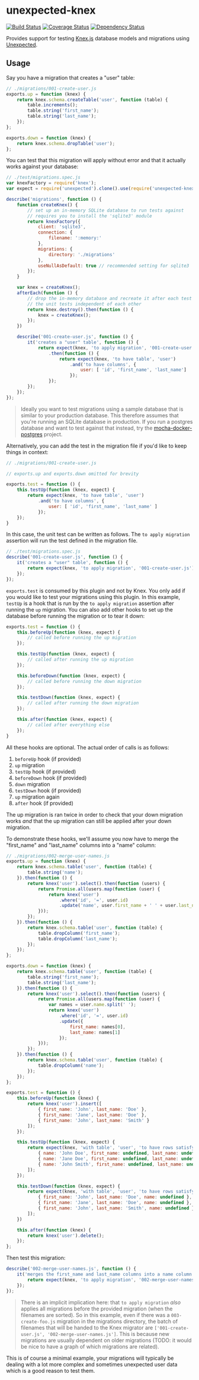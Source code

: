 # unexpected-knex

[![Build Status](https://travis-ci.org/unexpectedjs/unexpected-knex.svg?branch=master)](https://travis-ci.org/unexpectedjs/unexpected-knex)
[![Coverage Status](https://coveralls.io/repos/github/unexpectedjs/unexpected-knex/badge.svg?branch=master)](https://coveralls.io/github/unexpectedjs/unexpected-knex?branch=master)
[![Dependency Status](https://david-dm.org/unexpectedjs/unexpected-knex.svg)](https://david-dm.org/unexpectedjs/unexpected-knex)

Provides support for testing [Knex.js](http://knexjs.org/) database models and
migrations using [Unexpected](http://unexpected.js.org/).

## Usage

Say you have a migration that creates a "user" table:
```js
// ./migrations/001-create-user.js
exports.up = function (knex) {
    return knex.schema.createTable('user', function (table) {
        table.increments();
        table.string('first_name');
        table.string('last_name');
    });
};

exports.down = function (knex) {
    return knex.schema.dropTable('user');
};
```

You can test that this migration will apply without error and that it actually
works against your database:
```js
// ./test/migrations.spec.js
var knexFactory = require('knex');
var expect = require('unexpected').clone().use(require('unexpected-knex'));

describe('migrations', function () {
    function createKnex() {
        // set up an in-memory SQLite database to run tests against
        // requires you to install the 'sqlite3' module
        return knexFactory({
            client: 'sqlite3',
            connection: {
                filename: ':memory:'
            },
            migrations: {
                directory: './migrations'
            },
            useNullAsDefault: true // recommended setting for sqlite3
        });
    }

    var knex = createKnex();
    afterEach(function () {
        // drop the in-memory database and recreate it after each test to keep
        // the unit tests independent of each other
        return knex.destroy().then(function () {
            knex = createKnex();
        });
    })

    describe('001-create-user.js', function () {
        it('creates a "user" table', function () {
            return expect(knex, 'to apply migration', '001-create-user.js')
                .then(function () {
                    return expect(knex, 'to have table', 'user')
                        .and('to have columns', {
                            user: [ 'id', 'first_name', 'last_name']
                        });
                });
        });
    });
});
```

> Ideally you want to test migrations using a sample database that is similar to
your production database. This therefore assumes that you're running an SQLite
database in production. If you run a postgres database and want to test
against that instead, try the
[mocha-docker-postgres](https://github.com/One-com/node-mocha-docker-postgres)
project.

Alternatively, you can add the test in the migration file if you'd like to keep
things in context:

```js
// ./migrations/001-create-user.js

// exports.up and exports.down omitted for brevity

exports.test = function () {
    this.testUp(function (knex, expect) {
        return expect(knex, 'to have table', 'user')
            .and('to have columns', {
                user: [ 'id', 'first_name', 'last_name' ]
            });
    });
}
```

In this case, the unit test can be written as follows. The `to apply migration`
assertion will run the test defined in the migration file.

```js
// ./test/migrations.spec.js
describe('001-create-user.js', function () {
    it('creates a "user" table', function () {
        return expect(knex, 'to apply migration', '001-create-user.js');
    });
});
```

`exports.test` is consumed by this plugin and not by Knex. You only add if you
would like to test your migrations using this plugin. In this example, `testUp`
is a hook that is run by the `to apply migration` assertion after running the
`up` migration. You can also add other hooks to set up the database before
running the migration or to tear it down:

```js
exports.test = function () {
    this.beforeUp(function (knex, expect) {
        // called before running the up migration
    });

    this.testUp(function (knex, expect) {
        // called after running the up migration
    });

    this.beforeDown(function (knex, expect) {
        // called before running the down migration
    });

    this.testDown(function (knex, expect) {
        // called after running the down migration
    });

    this.after(function (knex, expect) {
        // called after everything else
    });
}
```

All these hooks are optional. The actual order of calls is as follows:

1. `beforeUp` hook (if provided)
2. `up` migration
3. `testUp` hook (if provided)
4. `beforeDown` hook (if provided)
5. `down` migration
6. `testDown` hook (if provided)
7. `up` migration again
8. `after` hook (if provided)

The up migration is ran twice in order to check that your down migration works
*and* that the up migration can still be applied after your down migration.

To demonstrate these hooks, we'll assume you now have to merge the "first_name"
and "last_name" columns into a "name" column:

```js
// ./migrations/002-merge-user-names.js
exports.up = function (knex) {
    return knex.schema.table('user', function (table) {
        table.string('name');
    }).then(function () {
        return knex('user').select().then(function (users) {
            return Promise.all(users.map(function (user) {
                return knex('user')
                    .where('id', '=', user.id)
                    .update('name', user.first_name + ' ' + user.last_name);
            }));
        });
    }).then(function () {
        return knex.schema.table('user', function (table) {
            table.dropColumn('first_name');
            table.dropColumn('last_name');
        });
    });
};

exports.down = function (knex) {
    return knex.schema.table('user', function (table) {
        table.string('first_name');
        table.string('last_name');
    }).then(function () {
        return knex('user').select().then(function (users) {
            return Promise.all(users.map(function (user) {
                var names = user.name.split(' ');
                return knex('user')
                    .where('id', '=', user.id)
                    .update({
                        first_name: names[0],
                        last_name: names[1]
                    });
            }));
        });
    }).then(function () {
        return knex.schema.table('user', function (table) {
            table.dropColumn('name');
        });
    });
};

exports.test = function () {
    this.beforeUp(function (knex) {
        return knex('user').insert([
            { first_name: 'John', last_name: 'Doe' },
            { first_name: 'Jane', last_name: 'Doe' },
            { first_name: 'John', last_name: 'Smith' }
        ]);
    });

    this.testUp(function (knex, expect) {
        return expect(knex, 'with table', 'user', 'to have rows satisfying', [
            { name: 'John Doe', first_name: undefined, last_name: undefined },
            { name: 'Jane Doe', first_name: undefined, last_name: undefined },
            { name: 'John Smith', first_name: undefined, last_name: undefined }
        ]);
    });

    this.testDown(function (knex, expect) {
        return expect(knex, 'with table', 'user', 'to have rows satisfying', [
            { first_name: 'John', last_name: 'Doe', name: undefined },
            { first_name: 'Jane', last_name: 'Doe', name: undefined },
            { first_name: 'John', last_name: 'Smith', name: undefined }
        ]);
    })

    this.after(function (knex) {
        return knex('user').delete();
    });
};
```

Then test this migration:

```js
describe('002-merge-user-names.js', function () {
    it('merges the first_name and last_name columns into a name column', function () {
        return expect(knex, 'to apply migration', '002-merge-user-names.js');
    });
});
```
> There is an implicit implication here: that `to apply migration` *also*
applies all migrations before the provided migration (when the filenames are
sorted). So in this example, even if there was a `003-create-foo.js` migration
in the migrations directory, the batch of filenames that will be handed to the
Knex migrator are `['001-create-user.js', '002-merge-user-names.js']`. This is
because new migrations are usually dependent on older migrations (TODO: it would
be nice to have a graph of which migrations are related).

This is of course a minimal example, your migrations will typically be dealing
with a lot more complex and sometimes unexpected user data which is a good reason
to test them.
